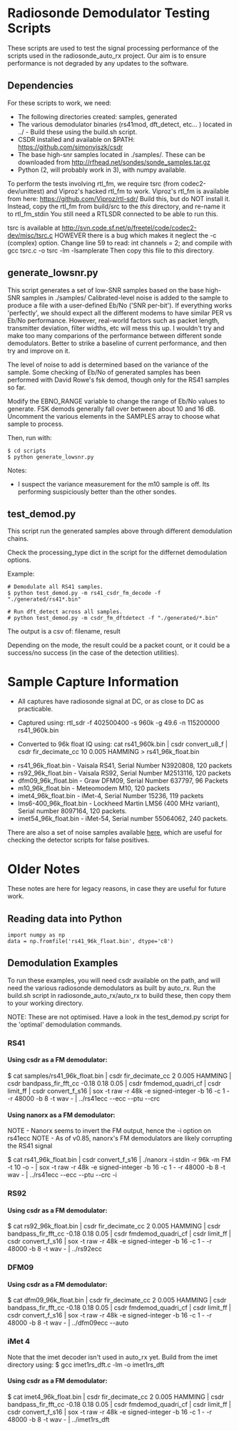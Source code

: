 # Radiosonde Demodulator Testing Scripts

These scripts are used to test the signal processing performance of the scripts used in the radiosonde_auto_rx project. Our aim is to ensure performance is not degraded by any updates to the software.

## Dependencies
For these scripts to work, we need:
 * The following directories created: samples, generated
 * The various demodulator binaries (rs41mod, dft_detect, etc... ) located in ../  - Build these using the build.sh script.
 * CSDR installed and available on $PATH: https://github.com/simonyiszk/csdr
 * The base high-snr samples located in ./samples/. These can be downloaded from http://rfhead.net/sondes/sonde_samples.tar.gz
 * Python (2, will probably work in 3), with numpy available.

To perform the tests involving rtl_fm, we require tsrc (from codec2-dev/unittest) and Viproz's hacked rtl_fm to work.
Viproz's rtl_fm is available from here: https://github.com/Viproz/rtl-sdr/
Build this, but do NOT install it. Instead, copy the rtl_fm from build/src to the *this* directory, and re-name it to rtl_fm_stdin
You still need a RTLSDR connected to be able to run this.

tsrc is available at http://svn.code.sf.net/p/freetel/code/codec2-dev/misc/tsrc.c
HOWEVER there is a bug which makes it neglect the -c (complex) option.
Change line 59 to read: int channels = 2;
and compile with gcc tsrc.c -o tsrc -lm -lsamplerate
Then copy this file to *this* directory.

## generate_lowsnr.py
This script generates a set of low-SNR samples based on the base high-SNR samples in ./samples/
Calibrated-level noise is added to the sample to produce a file with a user-defined Eb/No ('SNR per-bit').
If everything works 'perfectly', we should expect all the different modems to have similar PER vs Eb/No performance.
However, real-world factors such as packet length, transmitter deviation, filter widths, etc will mess this up.
I wouldn't try and make too many comparions of the performance between different sonde demodulators. Better to strike
a baseline of current performance, and then try and improve on it.

The level of noise to add is determined based on the variance of the sample. Some checking of Eb/No of generated
samples has been performed with David Rowe's fsk demod, though only for the RS41 samples so far.

Modify the EBNO_RANGE variable to change the range of Eb/No values to generate. FSK demods generally fall over between about 10 and 16 dB.
Uncomment the various elements in the SAMPLES array to choose what sample to process.

Then, run with:
```
$ cd scripts
$ python generate_lowsnr.py
```


Notes:
 * I suspect the variance measurement for the m10 sample is off. Its performing suspiciously better than the other sondes.


## test_demod.py
This script run the generated samples above through different demodulation chains. 

Check the processing_type dict in the script for the differnet demodulation options.

Example:
```
# Demodulate all RS41 samples.
$ python test_demod.py -m rs41_csdr_fm_decode -f "./generated/rs41*.bin"

# Run dft_detect across all samples.
# python test_demod.py -m csdr_fm_dftdetect -f "./generated/*.bin"
```

The output is a csv of: filename, result

Depending on the mode, the result could be a packet count, or it could be a success/no success (in the case of the detection utilities).


# Sample Capture Information
- All captures have radiosonde signal at DC, or as close to DC as practicable.

- Captured using: rtl_sdr -f 402500400 -s 960k -g 49.6 -n 115200000 rs41_960k.bin
- Converted to 96k float IQ using: cat rs41_960k.bin | csdr convert_u8_f | csdr fir_decimate_cc 10 0.005 HAMMING > rs41_96k_float.bin


* rs41_96k_float.bin - Vaisala RS41, Serial Number N3920808, 120 packets
* rs92_96k_float.bin - Vaisala RS92, Serial Number M2513116, 120 packets
* dfm09_96k_float.bin - Graw DFM09, Serial Number 637797, 96 Packets
* m10_96k_float.bin - Meteomodem M10, 120 packets
* imet4_96k_float.bin - iMet-4, Serial Number 15236, 119 packets
* lms6-400_96k_float.bin - Lockheed Martin LMS6 (400 MHz variant), Serial number 8097164, 120 packets.
* imet54_96k_float.bin - iMet-54, Serial number 55064062, 240 packets.

There are also a set of noise samples available [here](http://rfhead.net/sondes/noise_samples.tar.gz), which are useful for checking the detector scripts for false positives.


# Older Notes

These notes are here for legacy reasons, in case they are useful for future work.

## Reading data into Python
```
import numpy as np
data = np.fromfile('rs41_96k_float.bin', dtype='c8')
```


## Demodulation Examples
To run these examples, you will need csdr available on the path, and will need the various radiosonde demodulators as built by auto_rx.
Run the build.sh script in radiosonde_auto_rx/auto_rx to build these, then copy them to your working directory.

NOTE: These are not optimised. Have a look in the test_demod.py script for the 'optimal' demodulation commands.

### RS41

#### Using csdr as a FM demodulator:
$ cat samples/rs41_96k_float.bin | csdr fir_decimate_cc 2 0.005 HAMMING | csdr bandpass_fir_fft_cc -0.18 0.18 0.05 | csdr fmdemod_quadri_cf | csdr limit_ff | csdr convert_f_s16 | sox -t raw -r 48k -e signed-integer -b 16 -c 1 - -r 48000 -b 8 -t wav - | ../rs41ecc --ecc --ptu --crc


#### Using nanorx as a FM demodulator:
NOTE - Nanorx seems to invert the FM output, hence the -i option on rs41ecc
NOTE - As of v0.85, nanorx's FM demodulators are likely corrupting the RS41 signal

$ cat rs41_96k_float.bin | csdr convert_f_s16 | ./nanorx -i stdin -r 96k -m FM -t 10 -o - | sox -t raw -r 48k -e signed-integer -b 16 -c 1 - -r 48000 -b 8 -t wav - | ../rs41ecc --ecc --ptu --crc -i


### RS92

#### Using csdr as a FM demodulator:
$ cat rs92_96k_float.bin | csdr fir_decimate_cc 2 0.005 HAMMING | csdr bandpass_fir_fft_cc -0.18 0.18 0.05 | csdr fmdemod_quadri_cf | csdr limit_ff | csdr convert_f_s16 | sox -t raw -r 48k -e signed-integer -b 16 -c 1 - -r 48000 -b 8 -t wav - | ../rs92ecc


### DFM09

#### Using csdr as a FM demodulator:
$ cat dfm09_96k_float.bin | csdr fir_decimate_cc 2 0.005 HAMMING | csdr bandpass_fir_fft_cc -0.18 0.18 0.05 | csdr fmdemod_quadri_cf | csdr limit_ff | csdr convert_f_s16 | sox -t raw -r 48k -e signed-integer -b 16 -c 1 - -r 48000 -b 8 -t wav - | ../dfm09ecc --auto


### iMet 4
Note that the imet decoder isn't used in auto_rx yet. Build from the imet directory using:
$ gcc imet1rs_dft.c -lm -o imet1rs_dft

#### Using csdr as a FM demodulator:
$ cat imet4_96k_float.bin | csdr fir_decimate_cc 2 0.005 HAMMING | csdr bandpass_fir_fft_cc -0.18 0.18 0.05 | csdr fmdemod_quadri_cf | csdr limit_ff | csdr convert_f_s16 | sox -t raw -r 48k -e signed-integer -b 16 -c 1 - -r 48000 -b 8 -t wav - | ../imet1rs_dft


